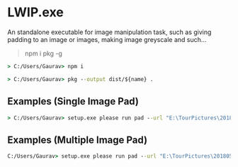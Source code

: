 # LWIP.exe
An standalone executable for image manipulation task, such as giving padding to an image or images, making image greyscale and such... 

> npm i pkg -g

```cmd
> C:/Users/Gaurav> npm i
```

```cmd
> C:/Users/Gaurav> pkg --output dist/${name} .
```

## Examples (Single Image Pad)

```cmd
> C:/Users/Gaurav> setup.exe please run pad --url "E:\TourPictures\20180527_124950.jpg" --args 50 50 50 50 "white"
```

## Examples (Multiple Image Pad)

```cmd
C:/Users/Gaurav> setup.exe please run pad --url "E:\TourPictures\20180527_124950.jpg" --urls "E:\TourPictures\20180527_124950.jpg" "E:\_RaisehandMain\Products\APPS\More Files\Images\desi.png" --dump "./temp" --output_name "same" --args 50 50 50 50 "white"
```

